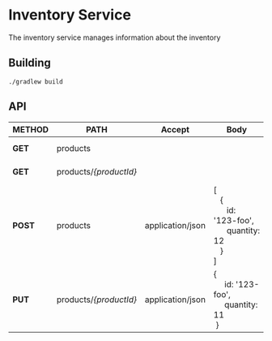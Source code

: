 # Inventory Service #

The inventory service manages information about the inventory

## Building
```./gradlew build```

## API ##  

| METHOD | PATH | Accept | Body | DESCRIPTION |
| ------ |----- | ------ |----- | ----------- |
| **GET**    | products |        |      | List all products |
| **GET**    | products/*{productId}* |        |      | Retrieve a product |
| **POST**   | products  | application/json | [<br>&nbsp;&nbsp;&nbsp;{<br>&nbsp;&nbsp;&nbsp;&nbsp;&nbsp;&nbsp;id: '123-foo',<br>&nbsp;&nbsp;&nbsp;&nbsp;&nbsp;&nbsp;quantity: 12<br>&nbsp;&nbsp;&nbsp;}<br>] | Add products |
| **PUT**    | products/*{productId}*  | application/json | {<br>&nbsp;&nbsp;&nbsp;&nbsp;&nbsp;id: '123-foo',<br>&nbsp;&nbsp;&nbsp;&nbsp;&nbsp;quantity: 11<br>&nbsp;} | Update a product |
